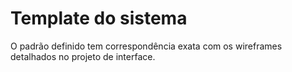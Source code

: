# Template do sistema

O padrão definido tem correspondência exata com os wireframes detalhados no projeto de interface.
 